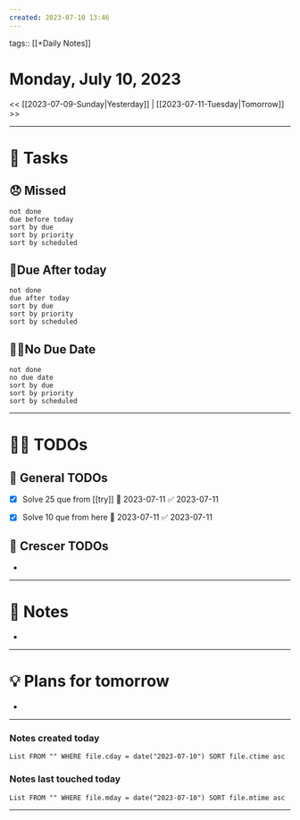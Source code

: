 ```yaml
---
created: 2023-07-10 13:46
---
```

tags:: [[+Daily Notes]]

# Monday, July 10, 2023

<< [[2023-07-09-Sunday|Yesterday]] | [[2023-07-11-Tuesday|Tomorrow]] >>

---
# 💪 Tasks

## 😞 Missed
```tasks
not done
due before today
sort by due
sort by priority
sort by scheduled
```
## 🤝Due After today
```tasks
not done
due after today
sort by due
sort by priority
sort by scheduled
```

## 💆‍♂️No Due Date
```tasks
not done
no due date
sort by due
sort by priority
sort by scheduled
```
---
# 🕵️‍♂️ TODOs

## 🚀 General TODOs
- [x] Solve 25 que from [[try]] 📅 2023-07-11 ✅ 2023-07-11
- [x] Solve 10 que from here 📅 2023-07-11 ✅ 2023-07-11


## 💼 Crescer TODOs
- 

---
# 📝 Notes
- 
---
# 💡 Plans for tomorrow
- 
---
### Notes created today
```dataview
List FROM "" WHERE file.cday = date("2023-07-10") SORT file.ctime asc
```

### Notes last touched today
```dataview
List FROM "" WHERE file.mday = date("2023-07-10") SORT file.mtime asc
```

---

